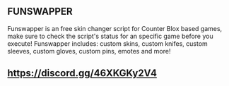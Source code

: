 ## FUNSWAPPER

Funswapper is an free skin changer script for Counter Blox based games, make sure to check the script's status for an specific game before you execute! Funswapper includes: custom skins, custom knifes, custom sleeves, custom gloves, custom pins, emotes and more!


## https://discord.gg/46XKGKy2V4
